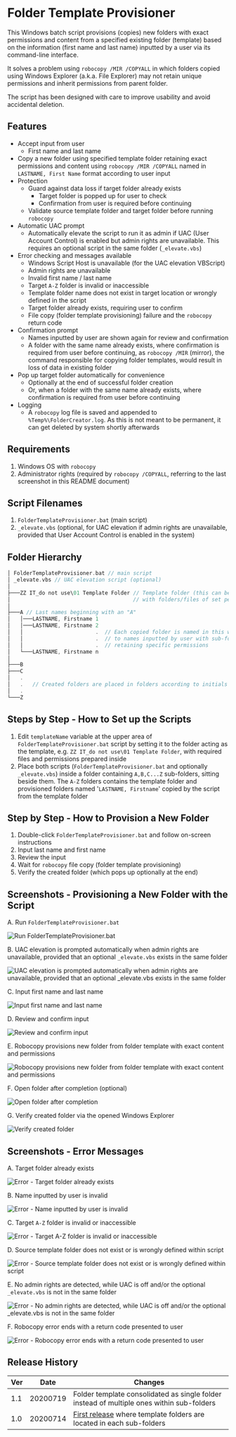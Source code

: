 # Folder Template Provisioner

This Windows batch script provisions (copies) new folders with exact permissions and content from a specified existing folder (template) based on the information (first name and last name) inputted by a user via its command-line interface.

It solves a problem using `robocopy /MIR /COPYALL` in which folders copied using Windows Explorer (a.k.a. File Explorer) may not retain unique permissions and inherit permissions from parent folder.

The script has been designed with care to improve usability and avoid accidental deletion.

## Features

- Accept input from user
  - First name and last name
- Copy a new folder using specified template folder retaining exact permissions and content using `robocopy /MIR /COPYALL` named in `LASTNAME, First Name` format according to user input
- Protection
  - Guard against data loss if target folder already exists
    - Target folder is popped up for user to check
    - Confirmation from user is required before continuing
  - Validate source template folder and target folder before running `robocopy`
- Automatic UAC prompt
  - Automatically elevate the script to run it as admin if UAC (User Account Control) is enabled but admin rights are unavailable. This requires an optional script in the same folder (`_elevate.vbs`)
- Error checking and messages available
  - Windows Script Host is unavailable (for the UAC elevation VBScript)
  - Admin rights are unavailable
  - Invalid first name / last name
  - Target `A-Z` folder is invalid or inaccessible
  - Template folder name does not exist in target location or wrongly defined in the script
  - Target folder already exists, requiring user to confirm
  - File copy (folder template provisioning) failure and the `robocopy` return code
- Confirmation prompt
  - Names inputted by user are shown again for review and confirmation
  - A folder with the same name already exists, where confirmation is required from user before continuing, as `robocopy /MIR` (mirror), the command responsible for copying folder templates, would result in loss of data in existing folder
- Pop up target folder automatically for convenience
  - Optionally at the end of successful folder creation
  - Or, when a folder with the same name already exists, where confirmation is required from user before continuing
- Logging
  - A `robocopy` log file is saved and appended to `%Temp%\FolderCreator.log`. As this is not meant to be permanent, it can get deleted by system shortly afterwards

## Requirements

1. Windows OS with `robocopy`
2. Administrator rights (required by `robocopy /COPYALL`, referring to the last screenshot in this README document)

## Script Filenames

1. `FolderTemplateProvisioner.bat` (main script)
2. `_elevate.vbs` (optional, for UAC elevation if admin rights are unavailable, provided that User Account Control is enabled in the system)

## Folder Hierarchy

```c
│ FolderTemplateProvisioner.bat // main script
│ _elevate.vbs // UAC elevation script (optional)
│
├───ZZ IT_do not use\01 Template Folder // Template folder (this can be a sub-folder)
│                                       // with folders/files of set permissions to copy
│
├───A // Last names beginning with an "A"
│   │───LASTNAME, Firstname 1
│   │───LASTNAME, Firstname 2
│   │                       .  // Each copied folder is named in this way according
│   │                       .  // to names inputted by user with sub-folders and files
│   │                       .  // retaining specific permissions
│   └───LASTNAME, Firstname n
│
├───B
├───C
│   .
│   .   // Created folders are placed in folders according to initials from user input
│   .
└───Z
```

## Steps by Step - How to Set up the Scripts

1. Edit `templateName` variable at the upper area of `FolderTemplateProvisioner.bat` script by setting it to the folder acting as the template, e.g. `ZZ IT_do not use\01 Template Folder`, with required files and permissions prepared inside
2. Place both scripts (`FolderTemplateProvisioner.bat` and optionally `_elevate.vbs`) inside a folder containing `A,B,C...Z` sub-folders, sitting beside them. The `A-Z` folders contains the template folder and provisioned folders named '`LASTNAME, Firstname`' copied by the script from the template folder

## Step by Step - How to Provision a New Folder

1. Double-click `FolderTemplateProvisioner.bat` and follow on-screen instructions
2. Input last name and first name
3. Review the input
4. Wait for `robocopy` file copy (folder template provisioning)
5. Verify the created folder (which pops up optionally at the end)

## Screenshots - Provisioning a New Folder with the Script

A. Run `FolderTemplateProvisioner.bat`

![Run FolderTemplateProvisioner.bat](_images/00-run-folder-template-provisioner.png)

B. UAC elevation is prompted automatically when admin rights are unavailable, provided that an optional `_elevate.vbs` exists in the same folder

![UAC elevation is prompted automatically when admin rights are unavailable, provided that an optional _elevate.vbs exists in the same folder](_images/01-automatic-uac-prompt.png)

C. Input first name and last name

![Input first name and last name](_images/02-input-firstname-lastname.png)

D. Review and confirm input

![Review and confirm input](_images/03-review-and-confirm-input.png)

E. Robocopy provisions new folder from folder template with exact content and permissions

![Robocopy provisions new folder from folder template with exact content and permissions](_images/04-robocopy-provisions-new-folder-from-folder-template.png)

F. Open folder after completion (optional)

![Open folder after completion](_images/05-open-folder-after-completion.png)

G. Verify created folder via the opened Windows Explorer

![Verify created folder](_images/06-new-folder-created.png)

## Screenshots - Error Messages

A. Target folder already exists

![Error - Target folder already exists](_images/e01-target-folder-already-exists.png)

B. Name inputted by user is invalid

![Error - Name inputted by user is invalid](_images/e02-name-inputted-by-user-is-invalid.png)

C. Target `A-Z` folder is invalid or inaccessible

![Error - Target A-Z folder is invalid or inaccessible](_images/e03-target-az-folder-invalid-or-inaccessible.png)

D. Source template folder does not exist or is wrongly defined within script

![Error - Source template folder does not exist or is wrongly defined within script](_images/e04-source-template-folder-does-not-exist.png)

E. No admin rights are detected, while UAC is off and/or the optional `_elevate.vbs` is not in the same folder

![Error - No admin rights are detected, while UAC is off and/or the optional _elevate.vbs is not in the same folder](_images/e05-no-admin-rights-and-cannot-elevate-by-uac.png)

F. Robocopy error ends with a return code presented to user

![Error - Robocopy error ends with a return code presented to user](_images/e06-robocopy-error-with-return-code.png)

## Release History

| Ver | Date | Changes |
| --- | --- | --- |
| 1.1 | 20200719 | Folder template consolidated as single folder instead of multiple ones within sub-folders |
| 1.0 | 20200714 | [First release](https://github.com/wandersick/ws-folder-template-provisioner/tree/6b0c9aad5375afc5dfa0ef687daeeced399d642b) where template folders are located in each sub-folders |
